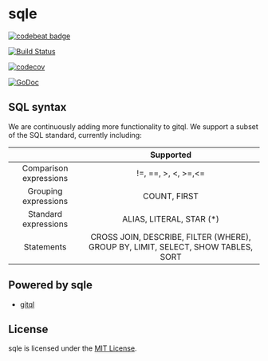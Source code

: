 # sqle

<p align="center"> 

  <a href="https://codebeat.co/projects/github-com-sqle-sqle"><img alt="codebeat badge" src="https://codebeat.co/badges/10f09016-1074-43d3-916a-4b4e628e79c0" /></a>
 
  <a href="https://travis-ci.org/sqle/sqle"><img alt="Build Status" src="https://travis-ci.org/sqle/sqle.svg?branch=master" /></a>
 
  <a href="https://codecov.io/gh/sqle/sqle"><img alt="codecov" src="https://codecov.io/gh/sqle/sqle/branch/master/graph/badge.svg" /></a>
  
  <a href="https://godoc.org/gopkg.in/sqle/sqle.v0"><img alt="GoDoc" src="https://godoc.org/gopkg.in/sqle/sqle.v0?status.svg" /></a>
</p>

## SQL syntax

We are continuously adding more functionality to gitql. We support a subset of the SQL standard, currently including:

|                        |                                     Supported                                     |
|:----------------------:|:---------------------------------------------------------------------------------:|
| Comparison expressions |                                !=, ==, >, <, >=,<=                                |
|  Grouping expressions  |                                    COUNT, FIRST                                   |
|  Standard expressions  |                              ALIAS, LITERAL, STAR (*)                             |
|       Statements       | CROSS JOIN, DESCRIBE, FILTER (WHERE), GROUP BY, LIMIT, SELECT, SHOW TABLES, SORT  |

## Powered by sqle

* [gitql](https://github.com/sqle/gitql)

## License

sqle is licensed under the [MIT License](https://github.com/sqle/sqle/blob/master/LICENSE).

